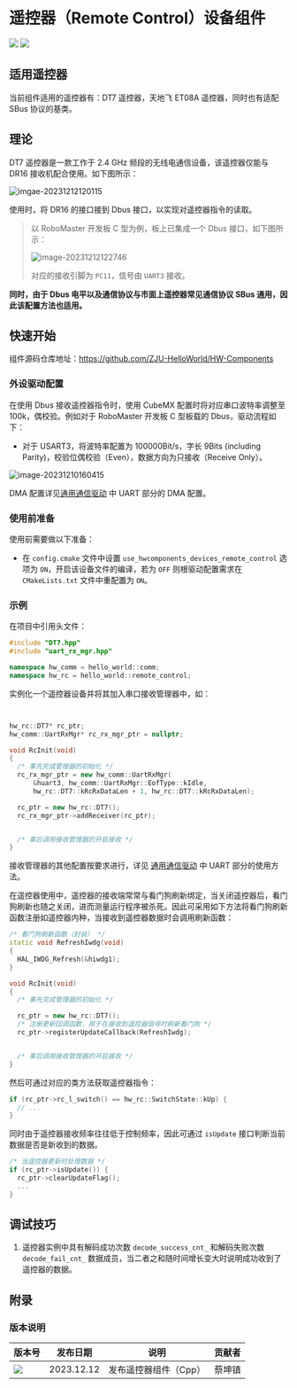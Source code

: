 # 遥控器（Remote Control）设备组件

<img src = "https://img.shields.io/badge/version-1.0.0-green"><sp> <img src = "https://img.shields.io/badge/author-Caikunzhen-lightgrey">

## 适用遥控器

当前组件适用的遥控器有：DT7 遥控器，天地飞 ET08A 遥控器，同时也有适配 SBus 协议的基类。

## 理论

DT7 遥控器是一款工作于 2.4 GHz 频段的无线电通信设备，该遥控器仅能与 DR16 接收机配合使用。如下图所示：

![imgae-20231212120115](遥控器设备组件.assets/imgae-20231212120115.png)

使用时，将 DR16 的接口接到 Dbus 接口，以实现对遥控器指令的读取。

> 以 RoboMaster 开发板 C 型为例，板上已集成一个 Dbus 接口，如下图所示：
>
> ![image-20231212122746](遥控器设备组件.assets/image-20231212122746.png)
>
> 对应的接收引脚为 `PC11`，信号由 `UART3` 接收。

**同时，由于 Dbus 电平以及通信协议与市面上遥控器常见通信协议 SBus 通用，因此该配置方法也适用。**

## 快速开始

组件源码仓库地址：<https://github.com/ZJU-HelloWorld/HW-Components>

### 外设驱动配置

在使用 Dbus 接收遥控器指令时，使用 CubeMX 配置时将对应串口波特率调整至 100k，偶校验。例如对于 RoboMaster 开发板 C 型板载的 Dbus，驱动流程如下：

* 对于 USART3，将波特率配置为 100000Bit/s，字长 9Bits (including Parity)，校验位偶校验（Even），数据方向为只接收（Receive Only）。

![image-20231210160415](遥控器设备组件.assets/image-20231212123534.png)

DMA 配置详见[通用通信驱动](https://zju-helloworld.github.io/Wiki/组件说明/嵌入式系统支持/板级支持包/通用通信驱动/) 中 UART 部分的 DMA 配置。

### 使用前准备

使用前需要做以下准备：

* 在 `config.cmake` 文件中设置 `use_hwcomponents_devices_remote_control` 选项为 `ON`，开启该设备文件的编译，若为 `OFF` 则根驱动配置需求在 `CMakeLists.txt` 文件中重配置为 `ON`。

### 示例

在项目中引用头文件：

```cpp
#include "DT7.hpp"
#include "uart_rx_mgr.hpp"

namespace hw_comm = hello_world::comm;
namespace hw_rc = hello_world::remote_control;
```

实例化一个遥控器设备并将其加入串口接收管理器中，如：

```cpp


hw_rc::DT7* rc_ptr;
hw_comm::UartRxMgr* rc_rx_mgr_ptr = nullptr;

void RcInit(void)
{
  /* 事先完成管理器的初始化 */
  rc_rx_mgr_ptr = new hw_comm::UartRxMgr(
      &huart3, hw_comm::UartRxMgr::EofType::kIdle,
      hw_rc::DT7::kRcRxDataLen + 1, hw_rc::DT7::kRcRxDataLen);

  rc_ptr = new hw_rc::DT7();
  rc_rx_mgr_ptr->addReceiver(rc_ptr);


  /* 事后调用接收管理器的开启接收 */
}
```

接收管理器的其他配置按要求进行，详见 [通用通信驱动](https://zju-helloworld.github.io/Wiki/组件说明/嵌入式系统支持/板级支持包/通用通信驱动/) 中 UART 部分的使用方法。

在遥控器使用中，遥控器的接收端常常与看门狗刷新绑定，当关闭遥控器后，看门狗刷新也随之关闭，进而测量运行程序被杀死。因此可采用如下方法将看门狗刷新函数注册如遥控器内种，当接收到遥控器数据时会调用刷新函数：

```cpp
/* 看门狗刷新函数（封装） */
static void RefreshIwdg(void)
{
  HAL_IWDG_Refresh(&hiwdg1);
}

void RcInit(void)
{
  /* 事先完成管理器的初始化 */

  rc_ptr = new hw_rc::DT7();
  /* 注册更新回调函数，用于在接收到遥控器信号时刷新看门狗 */
  rc_ptr->registerUpdateCallback(RefreshIwdg);


  /* 事后调用接收管理器的开启接收 */
}
```

然后可通过对应的类方法获取遥控器指令：

```cpp
if (rc_ptr->rc_l_switch() == hw_rc::SwitchState::kUp) {
  // ...
}
```

同时由于遥控器接收频率往往低于控制频率，因此可通过 `isUpdate` 接口判断当前数据是否是新收到的数据。

```cpp
/* 当遥控器更新时处理数据 */
if (rc_ptr->isUpdate()) {
  rc_ptr->clearUpdateFlag();
  ...
}
```

## 调试技巧

1. 遥控器实例中具有解码成功次数 `decode_success_cnt_` 和解码失败次数 `decode_fail_cnt_` 数据成员，当二者之和随时间增长变大时说明成功收到了遥控器的数据。

## 附录

### 版本说明

| 版本号                                                       | 发布日期   | 说明               | 贡献者 |
| ------------------------------------------------------------ | ---------- | ------------------ | ------ |
| <img src = "https://img.shields.io/badge/version-1.0.0-green"> | 2023.12.12 | 发布遥控器组件（Cpp） | 蔡坤镇 |